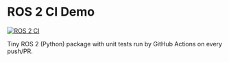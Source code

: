 # ROS 2 CI Demo

[![ROS 2 CI](https://github.com/rajula001/ros2-ci-demo/actions/workflows/ros2-ci.yml/badge.svg)](https://github.com/rajula001/ros2-ci-demo/actions/workflows/ros2-ci.yml)

Tiny ROS 2 (Python) package with unit tests run by GitHub Actions on every push/PR.
